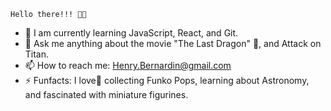     Hello there!!! 👋🏾


- 🌱 I am currently learning JavaScript, React, and Git. 
- 💬 Ask me anything about the movie "The Last Dragon" 🐉, and Attack on Titan. 
- 📫 How to reach me: Henry.Bernardin@gmail.com
- ⚡ Funfacts: I love🖤 collecting Funko Pops, learning about Astronomy, and fascinated with miniature figurines.

<!--
**Henry-Bernardin/Henry-Bernardin** is a ✨ _special_ ✨ repository because its `README.md` (this file) appears on your GitHub profile.

Here are some ideas to get you started:

- 🔭 I’m currently working on ...
- 🌱 I’m currently learning ...
- 👯 I’m looking to collaborate on ...
- 🤔 I’m looking for help with ...
- 💬 Ask me about ...
- 📫 How to reach me: ...
- 😄 Pronouns: ...
- ⚡ Fun fact: ...
-->
